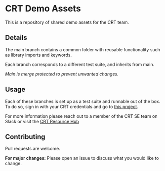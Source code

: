# CRT Demo Assets

This is a repository of shared demo assets for the CRT team. 


## Details
The main branch contains a common folder with reusable functionality such as library imports and keywords. 

Each branch corresponds to a different test suite, and inherits from main. 

_Main is merge protected to prevent unwanted changes._ 

## Usage
Each of these branches is set up as a test suite and runnable out of the box. 
To do so, sign in with your CRT credentials and go to [this project](https://robotic.copado.com/robots/25489/dashboard).


For more information please reach out to a member of the CRT SE team on Slack or visit the  [CRT Resource Hub](https://docs.google.com/spreadsheets/d/1A1yALrnJx08qhN_QBDE9IvQvlujun6NyLI9v61Hoark/edit#gid=0)

## Contributing

Pull requests are welcome. 

**For major changes:** Please open an issue to discuss what you would like to change.
